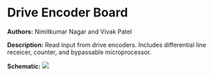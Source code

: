 # Drive Encoder Board

__Authors:__ Nimitkumar Nagar and Vivak Patel

__Description:__ Read input from drive encoders. Includes differential line receicer, counter, and bypassable microprocessor.

__Schematic:__ ![](drive-encoder_sch_l1.jpg)
